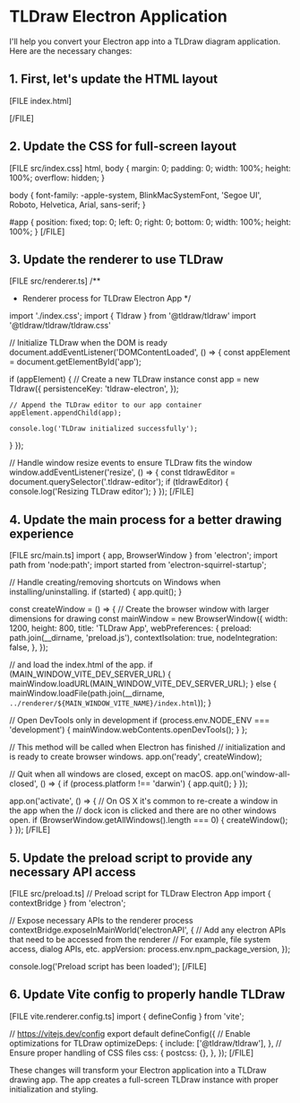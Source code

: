 # TLDraw Electron Application

I'll help you convert your Electron app into a TLDraw diagram application. Here are the necessary changes:

## 1. First, let's update the HTML layout

[FILE index.html]
<!DOCTYPE html>
<html>
  <head>
    <meta charset="UTF-8" />
    <title>TLDraw App</title>
  </head>
  <body>
    <div id="app"></div>
    <script type="module" src="/src/renderer.ts"></script>
  </body>
</html>
[/FILE]

## 2. Update the CSS for full-screen layout

[FILE src/index.css]
html, body {
  margin: 0;
  padding: 0;
  width: 100%;
  height: 100%;
  overflow: hidden;
}

body {
  font-family: -apple-system, BlinkMacSystemFont, 'Segoe UI', Roboto, Helvetica, Arial, sans-serif;
}

#app {
  position: fixed;
  top: 0;
  left: 0;
  right: 0;
  bottom: 0;
  width: 100%;
  height: 100%;
}
[/FILE]

## 3. Update the renderer to use TLDraw

[FILE src/renderer.ts]
/**
 * Renderer process for TLDraw Electron App
 */

import './index.css';
import { Tldraw } from '@tldraw/tldraw'
import '@tldraw/tldraw/tldraw.css'

// Initialize TLDraw when the DOM is ready
document.addEventListener('DOMContentLoaded', () => {
  const appElement = document.getElementById('app');
  
  if (appElement) {
    // Create a new TLDraw instance
    const app = new Tldraw({
      persistenceKey: 'tldraw-electron',
    });
    
    // Append the TLDraw editor to our app container
    appElement.appendChild(app);
    
    console.log('TLDraw initialized successfully');
  }
});

// Handle window resize events to ensure TLDraw fits the window
window.addEventListener('resize', () => {
  const tldrawEditor = document.querySelector('.tldraw-editor');
  if (tldrawEditor) {
    console.log('Resizing TLDraw editor');
  }
});
[/FILE]

## 4. Update the main process for a better drawing experience

[FILE src/main.ts]
import { app, BrowserWindow } from 'electron';
import path from 'node:path';
import started from 'electron-squirrel-startup';

// Handle creating/removing shortcuts on Windows when installing/uninstalling.
if (started) {
  app.quit();
}

const createWindow = () => {
  // Create the browser window with larger dimensions for drawing
  const mainWindow = new BrowserWindow({
    width: 1200,
    height: 800,
    title: 'TLDraw App',
    webPreferences: {
      preload: path.join(__dirname, 'preload.js'),
      contextIsolation: true,
      nodeIntegration: false,
    },
  });

  // and load the index.html of the app.
  if (MAIN_WINDOW_VITE_DEV_SERVER_URL) {
    mainWindow.loadURL(MAIN_WINDOW_VITE_DEV_SERVER_URL);
  } else {
    mainWindow.loadFile(path.join(__dirname, `../renderer/${MAIN_WINDOW_VITE_NAME}/index.html`));
  }

  // Open DevTools only in development
  if (process.env.NODE_ENV === 'development') {
    mainWindow.webContents.openDevTools();
  }
};

// This method will be called when Electron has finished
// initialization and is ready to create browser windows.
app.on('ready', createWindow);

// Quit when all windows are closed, except on macOS.
app.on('window-all-closed', () => {
  if (process.platform !== 'darwin') {
    app.quit();
  }
});

app.on('activate', () => {
  // On OS X it's common to re-create a window in the app when the
  // dock icon is clicked and there are no other windows open.
  if (BrowserWindow.getAllWindows().length === 0) {
    createWindow();
  }
});
[/FILE]

## 5. Update the preload script to provide any necessary API access

[FILE src/preload.ts]
// Preload script for TLDraw Electron App
import { contextBridge } from 'electron';

// Expose necessary APIs to the renderer process
contextBridge.exposeInMainWorld('electronAPI', {
  // Add any electron APIs that need to be accessed from the renderer
  // For example, file system access, dialog APIs, etc.
  appVersion: process.env.npm_package_version,
});

console.log('Preload script has been loaded');
[/FILE]

## 6. Update Vite config to properly handle TLDraw

[FILE vite.renderer.config.ts]
import { defineConfig } from 'vite';

// https://vitejs.dev/config
export default defineConfig({
  // Enable optimizations for TLDraw
  optimizeDeps: {
    include: ['@tldraw/tldraw'],
  },
  // Ensure proper handling of CSS files
  css: {
    postcss: {},
  },
});
[/FILE]

These changes will transform your Electron application into a TLDraw drawing app. The app creates a full-screen TLDraw instance with proper initialization and styling.